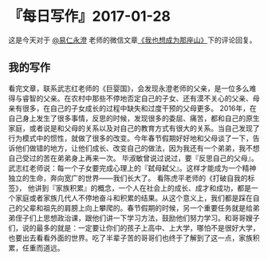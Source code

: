 # 『每日写作』2017-01-28

这是今天对于  [@易仁永澄](http://weibo.com/u/1640237087)  老师的微信文章[《我也想成为那座山》](https://mp.weixin.qq.com/s/2e8_10Zfs8qAOx40A1SAZw)下的评论回复。

## 我的写作
看完文章，联系武志红老师的《巨婴国》，会发现永澄老师的父亲，是一位多么难得与睿智的父亲。在农村中那些不停地否定自己的子女、还有漠不关心的父亲、母亲有很多，在自己的子女成长的过程中缺失和过度干预的父母更多。
2016年，在自己身上发生了很多事情，反思的时候，发现很多的委屈、痛苦，都和自己的原生家庭，或者说是和父母的关系以及对自己的教育方式有很大的关系。当自己发现了行为模式中的惯性，就做了很多的改变。今年春节假期好好地和父母谈了一下，告诉他们做错的地方，让他们成长、改变自己的做法，因为我还有一个弟弟，我不想自己受过的苦在弟弟身上再来一次。
毕淑敏曾说过说过，要『反思自己的父母』。武志红老师说：每一个子女要完成心理上的『弑母弑父』。这样才能成为一个精神独立的生命，奔向宽广的世界——我们长大了。 
看陈虎平老师的《打破自我的标签》， 他讲到『家族积累』的概念，一个人在社会上的成长、成才和成功，都是一个家庭或者家族几代人不停地奋斗和积累的结果。从这个意义上，我们都是踩在自己的父辈和祖先的肩膀上向上攀爬的。春节假期的时候，另一个重要任务就是给弟弟侄子们上思想政治课，跟他们讲一下学习方法，鼓励他们努力学习。和哥哥嫂子们，说的最多的就是：一定要让你们的孩子上高中、上大学，哪怕不是很好大学，也要出去看看外面的世界。吃了半辈子苦的哥哥们也终于了解到了这一点，家族积累，任重而道远。
